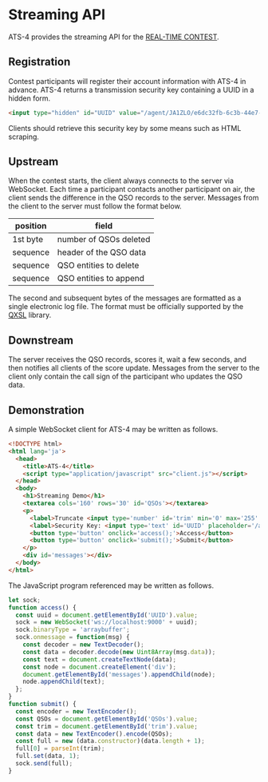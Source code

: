 Streaming API
====

ATS-4 provides the streaming API for the [REAL-TIME CONTEST](http://ja1zlo.u-tokyo.org/rt/rt1.html).

## Registration

Contest participants will register their account information with ATS-4 in advance.
ATS-4 returns a transmission security key containing a UUID in a hidden form.

```html
<input type="hidden" id="UUID" value="/agent/JA1ZLO/e6dc32fb-6c3b-44e7-88b1-0f5cfdaf2494">
```

Clients should retrieve this security key by some means such as HTML scraping.

## Upstream

When the contest starts, the client always connects to the server via WebSocket.
Each time a participant contacts another participant on air, the client sends the difference in the QSO records to the server.
Messages from the client to the server must follow the format below.

|position|field                 |
|--------|----------------------|
|1st byte|number of QSOs deleted|
|sequence|header of the QSO data|
|sequence|QSO entities to delete|
|sequence|QSO entities to append|

The second and subsequent bytes of the messages are formatted as a single electronic log file.
The format must be officially supported by the [QXSL](https://github.com/nextzlog/qxsl) library.

## Downstream

The server receives the QSO records, scores it, wait a few seconds, and then notifies all clients of the score update.
Messages from the server to the client only contain the call sign of the participant who updates the QSO data.

## Demonstration

A simple WebSocket client for ATS-4 may be written as follows.

```html
<!DOCTYPE html>
<html lang='ja'>
  <head>
    <title>ATS-4</title>
    <script type="application/javascript" src="client.js"></script>
  </head>
  <body>
    <h1>Streaming Demo</h1>
    <textarea cols='160' rows='30' id='QSOs'></textarea>
    <p>
      <label>Truncate <input type='number' id='trim' min='0' max='255' value='0'> QSOs,</label>
      <label>Security Key: <input type='text' id='UUID' placeholder='/agent/CALL/UUID'></label>
      <button type='button' onclick='access();'>Access</button>
      <button type='button' onclick='submit();'>Submit</button>
    </p>
    <div id='messages'></div>
  </body>
</html>
```

The JavaScript program referenced may be written as follows.

```js
let sock;
function access() {
  const uuid = document.getElementById('UUID').value;
  sock = new WebSocket('ws://localhost:9000' + uuid);
  sock.binaryType = 'arraybuffer';
  sock.onmessage = function(msg) {
    const decoder = new TextDecoder();
    const data = decoder.decode(new Uint8Array(msg.data));
    const text = document.createTextNode(data);
    const node = document.createElement('div');
    document.getElementById('messages').appendChild(node);
    node.appendChild(text);
  };
}
function submit() {
  const encoder = new TextEncoder();
  const QSOs = document.getElementById('QSOs').value;
  const trim = document.getElementById('trim').value;
  const data = new TextEncoder().encode(QSOs);
  const full = new (data.constructor)(data.length + 1);
  full[0] = parseInt(trim);
  full.set(data, 1);
  sock.send(full);
}
```
